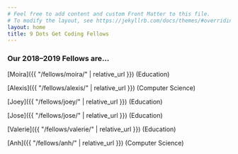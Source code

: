 ```yaml
---
# Feel free to add content and custom Front Matter to this file.
# To modify the layout, see https://jekyllrb.com/docs/themes/#overriding-theme-defaults
layout: home
title: 9 Dots Get Coding Fellows
---
```


### Our 2018–2019 Fellows are…

[Moira]({{ "/fellows/moira/" | relative_url }}) (Education)

[Alexis]({{ "/fellows/alexis/" | relative_url }}) (Computer Science)

[Joey]({{ "/fellows/joey/" | relative_url }}) (Education)

[Jose]({{ "/fellows/jose/" | relative_url }}) (Education)

[Valerie]({{ "/fellows/valerie/" | relative_url }}) (Education)

[Anh]({{ "/fellows/anh/" | relative_url }}) (Computer Science)